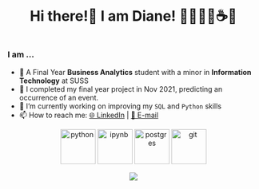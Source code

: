 <h1 align="center">
Hi there!👋 I am Diane! 🥎🏋🏽‍♀️☕️🍻
<h1/>

### I am ...
- 🎒 A Final Year **Business Analytics** student with a minor in **Information Technology** at SUSS
- 🔭 I completed my final year project in Nov 2021, predicting an occurrence of an event.
- 🌱 I’m currently working on improving my `SQL` and `Python` skills
- 📫 How to reach me: [🌐 LinkedIn](https://www.linkedin.com/in/yeo-diane-suting/) | [📧 E-mail](ystdiane26@gmail.com)


<p align="center">
      <img src="https://www.vectorlogo.zone/logos/python/python-icon.svg" alt="python" width="70" height="70"/>
      <img src="https://www.vectorlogo.zone/logos/jupyter/jupyter-icon.svg" alt="ipynb" width="70" height="70"/>
      <img src="https://www.vectorlogo.zone/logos/postgresql/postgresql-icon.svg" alt="postgres" width="70" height="70"/>
      <img src="https://www.vectorlogo.zone/logos/git-scm/git-scm-icon.svg" alt="git" width="70" height="70"/>
</p> 


<p align="center">
      
<a href="https://github.com/anuraghazra/github-readme-stats">
  <img align='center' src='https://github-readme-stats.vercel.app/api?username=dianeyeo&theme=gruvbox_light)'/>
</a>
</p> 
  
<!--
**dianeyeo/DianeYeo** is a ✨ _special_ ✨ repository because its `README.md` (this file) appears on your GitHub profile.

Here are some ideas to get you started:

- 🔭 I’m currently working on ...
- 🌱 I’m currently learning ...
- 👯 I’m looking to collaborate on ...
- 🤔 I’m looking for help with ...
- 💬 Ask me about ...
- 📫 How to reach me: ...
- 😄 Pronouns: ...
- ⚡ Fun fact: ...
-->
